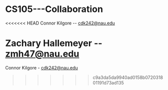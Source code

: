 # CS105---Collaboration

<<<<<<< HEAD
 Connor Kilgore -- cdk242@nau.edu

 Zachary Hallemeyer -- zmh47@nau.edu
=======
 Connor Kilgore - cdk242@nau.edu
>>>>>>> c9a3da5da9940ad0158b072031801191d73ad135
